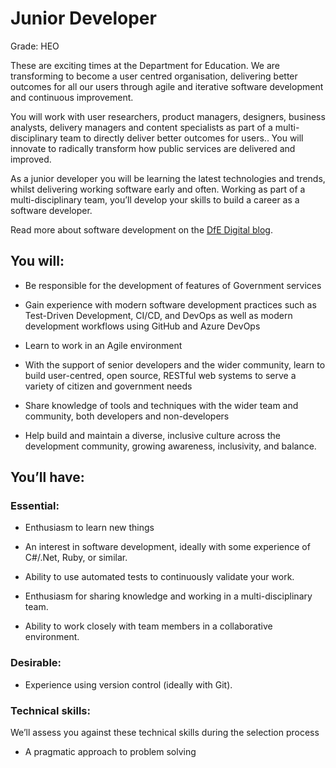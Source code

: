 # Junior Developer
Grade: HEO

These are exciting times at the Department for Education. We are transforming to become a user centred organisation, delivering better outcomes for all our users through agile and iterative software development and continuous improvement.

You will work with user researchers, product managers, designers, business analysts, delivery managers and content specialists as part of a multi-disciplinary team to directly deliver better outcomes for users.. You will innovate to radically transform how public services are delivered and improved.

As a junior developer you will be learning the latest technologies and trends, whilst delivering working software early and often. Working as part of a multi-disciplinary team, you’ll develop your skills to build a career as a software developer.

Read more about software development on the 
[DfE Digital blog](https://dfedigital.blog.gov.uk/2020/10/06/software-developers/).

## You will:

 * Be responsible for the development of features of Government services

 * Gain experience with modern software development practices such as Test-Driven Development, CI/CD, and DevOps as well as modern development workflows using GitHub and Azure DevOps

 * Learn to work in an Agile environment

 * With the support of senior developers and the wider community, learn to build user-centred, open source, RESTful web systems to serve a variety of citizen and government needs

 * Share knowledge of tools and techniques with the wider team and community, both developers and non-developers

 * Help build and maintain a diverse, inclusive culture across the development community, growing awareness, inclusivity, and balance.
    

## You’ll have:

### Essential:  

 * Enthusiasm to learn new things   

 * An interest in software development, ideally with some experience of C#/.Net, Ruby, or similar.    

 * Ability to use automated tests to continuously validate your work.    

 * Enthusiasm for sharing knowledge and working in a multi-disciplinary team.    

 * Ability to work closely with team members in a collaborative environment.   

### Desirable:

 * Experience using version control (ideally with Git).
    

### Technical skills:

We’ll assess you against these technical skills during the selection process

 * A pragmatic approach to problem solving
